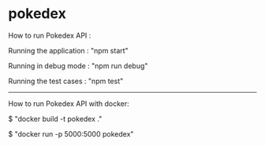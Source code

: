 # pokedex

How to run Pokedex API :

Running the application : "npm start"

Running in debug mode : "npm run debug"

Running the test cases : "npm test"

---

How to run Pokedex API with docker:

$ "docker build -t pokedex ."

$ "docker run -p 5000:5000 pokedex"
